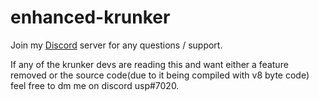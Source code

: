 # enhanced-krunker
Join my [Discord](https://discord.gg/kesTkbV) server for any questions / support.


If any of the krunker devs are reading this and want either a feature removed or the source code(due to it being compiled with v8 byte code) feel free to dm me on discord usp#7020.
